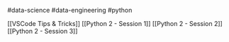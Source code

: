 #data-science #data-engineering #python 

[[VSCode Tips & Tricks]]
[[Python 2 - Session 1]]
[[Python 2  - Session 2]]
[[Python 2 - Session 3]]
